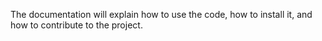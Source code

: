 The documentation will explain how to use the code, how to install it, and how to contribute to the project.
